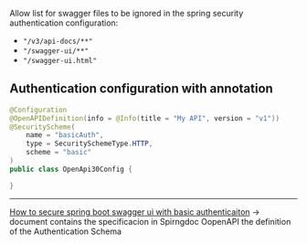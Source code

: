 Allow list for swagger files to be ignored in the spring security authentication configuration: 

- `"/v3/api-docs/**"`
- `"/swagger-ui/**"`
- `"/swagger-ui.html"`

## Authentication configuration with annotation


```java
@Configuration
@OpenAPIDefinition(info = @Info(title = "My API", version = "v1"))
@SecurityScheme(
    name = "basicAuth",
    type = SecuritySchemeType.HTTP,
    scheme = "basic"
)
public class OpenApi30Config {

}
```

---
[How to secure spring boot swagger ui with basic authenticaiton](https://keepgrowing.in/java/springboot/how-to-secure-spring-boot-swagger-ui-with-basic-authentication/) -> document contains the specificacion in Spirngdoc OopenAPI the definition of the Authentication Schema
